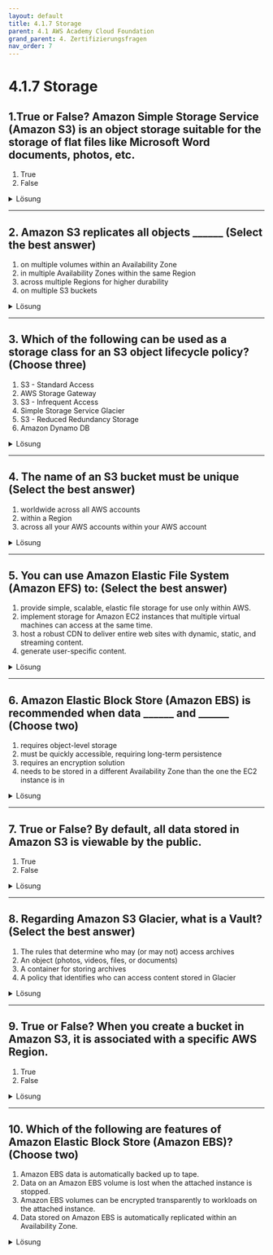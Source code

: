 ```yaml
---
layout: default
title: 4.1.7 Storage
parent: 4.1 AWS Academy Cloud Foundation
grand_parent: 4. Zertifizierungsfragen 
nav_order: 7
--- 
```


# 4.1.7 Storage

## 1.True or False? Amazon Simple Storage Service (Amazon S3) is an object storage suitable for the storage of flat files like Microsoft Word documents, photos, etc.

1. True
2. False

<details>
  <summary>Lösung</summary>
  <b>True</b>
</details>

---

## 2. Amazon S3 replicates all objects ______ (Select the best answer)

1. on multiple volumes within an Availability Zone
2. in multiple Availability Zones within the same Region
3. across multiple Regions for higher durability
4. on multiple S3 buckets

<details>
  <summary>Lösung</summary>
  <b>in multiple Availability Zones within the same Region</b>
</details>

---

## 3. Which of the following can be used as a storage class for an S3 object lifecycle policy? (Choose three)

1. S3 - Standard Access
2. AWS Storage Gateway
3. S3 - Infrequent Access
4. Simple Storage Service Glacier
5. S3 - Reduced Redundancy Storage
6. Amazon Dynamo DB

<details>
  <summary>Lösung</summary>
  <b>1 & 3 & 4</b>
</details>

---

## 4. The name of an S3 bucket must be unique (Select the best answer)

1. worldwide across all AWS accounts
2. within a Region
3. across all your AWS accounts within your AWS account

<details>
  <summary>Lösung</summary>
  <b>worldwide across all AWS accounts</b>
</details>

---

## 5. You can use Amazon Elastic File System (Amazon EFS) to: (Select the best answer)

1. provide simple, scalable, elastic file storage for use only within AWS.
2. implement storage for Amazon EC2 instances that multiple virtual machines can access at the same time.
3. host a robust CDN to deliver entire web sites with dynamic, static, and streaming content.
4. generate user-specific content.

<details>
  <summary>Lösung</summary>
  <b>implement storage for Amazon EC2 instances that multiple virtual machines can access at the same time.</b>
</details>

---

## 6. Amazon Elastic Block Store (Amazon EBS) is recommended when data ______ and ______ (Choose two)

1. requires object-level storage
2. must be quickly accessible, requiring long-term persistence
3. requires an encryption solution
4. needs to be stored in a different Availability Zone than the one the EC2 instance is in

<details>
  <summary>Lösung</summary>
  <b>2 & 3</b>
</details>

---

## 7. True or False? By default, all data stored in Amazon S3 is viewable by the public.

1. True
2. False

<details>
  <summary>Lösung</summary>
  <b>False</b>
</details>

---

## 8. Regarding Amazon S3 Glacier, what is a Vault? (Select the best answer)

1. The rules that determine who may (or may not) access archives
2. An object (photos, videos, files, or documents)
3. A container for storing archives
4. A policy that identifies who can access content stored in Glacier

<details>
  <summary>Lösung</summary>
  <b>A container for storing archives</b>
</details>

---

## 9. True or False? When you create a bucket in Amazon S3, it is associated with a specific AWS Region.

1. True
2. False

<details>
  <summary>Lösung</summary>
  <b>True</b>
</details>

---

## 10. Which of the following are features of Amazon Elastic Block Store (Amazon EBS)? (Choose two)

1. Amazon EBS data is automatically backed up to tape.
2. Data on an Amazon EBS volume is lost when the attached instance is stopped.
3. Amazon EBS volumes can be encrypted transparently to workloads on the attached instance.
4. Data stored on Amazon EBS is automatically replicated within an Availability Zone.

<details>
  <summary>Lösung</summary>
  <b>3 & 4</b>
</details>
